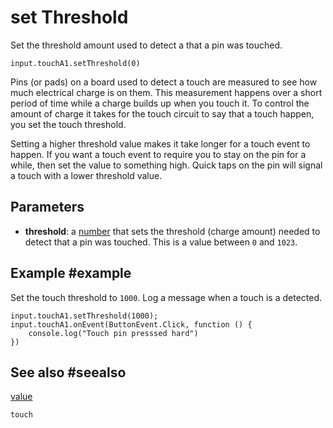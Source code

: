 # set Threshold

Set the threshold amount used to detect a that a pin was touched.

```sig
input.touchA1.setThreshold(0)
```
Pins (or pads) on a board used to detect a touch are measured to see how much electrical charge is on them. This measurement happens over a short period of time while a charge builds up when you touch it. To control the amount of charge it takes for the touch circuit to say that a touch happen, you set the touch threshold.

Setting a higher threshold value makes it take longer for a touch event to happen. If you want a touch event to require you to stay on the pin for a while, then set the value to something high. Quick taps on the pin will signal a touch with a lower threshold value.

## Parameters

* **threshold**: a [number](/types/number) that sets the threshold (charge amount) needed to detect that a pin was touched. This is a value between `0` and `1023`.

## Example #example

Set the touch threshold to `1000`. Log a message when a touch is a detected.

```blocks
input.touchA1.setThreshold(1000);
input.touchA1.onEvent(ButtonEvent.Click, function () {
    console.log("Touch pin presssed hard")
})
```

## See also #seealso

[value](/reference/input/touch/value)

```package
touch
```
